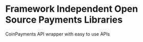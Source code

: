 # Framework Independent Open Source Payments Libraries

CoinPayments API wrapper with easy to use APIs

